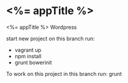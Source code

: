 # <%= appTitle %>
<%= appTitle %> Wordpress

start new project on this branch run:
* vagrant up
* npm install
* grunt bowerinit

To work on this project in this branch run: grunt
